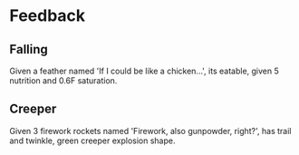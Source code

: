 # Feedback
## Falling
Given a feather named 'If I could be like a chicken...', its eatable, given 5 nutrition and 0.6F saturation.

## Creeper
Given 3 firework rockets named 'Firework, also gunpowder, right?', has trail and twinkle, green creeper explosion shape.
